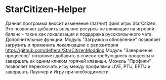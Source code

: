 # StarCitizen-Helper

Данная программа вносит изменение (патчит) файл игры StarCitizen.
Это позволяет добавить внешние ресурсы не влияющие на игровой баланс - такие как локализация и поддержка русскоязычного чата.
Дополнительные функции:
	Модуль "Загрузка и обновление" позволяет загрузить и применить локализацию с репозитория https://github.com/defterai/StarCitizenModding
	Модуль "Завершение процессов" позволяет добавить в список требующиеся процессы и завершать их одним кликом горячей клавиши.
	Можель "Профили" позволяет переключать игру между профилями LIVE, PTU, EPTU и завершать Лаунчер и Игру при необходимости.
